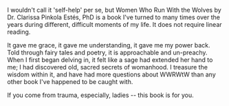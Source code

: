  I wouldn't call it 'self-help' per se, but Women Who Run With the Wolves by Dr. Clarissa Pinkola Estés, PhD is a book I've turned to many times over the years during different, difficult moments of my life. It does not require linear reading.

It gave me grace, it gave me understanding, it gave me my power back. Told through fairy tales and poetry, it is approachable and un-preachy. When I first began delving in, it felt like a sage had extended her hand to me; I had discovered old, sacred secrets of womanhood. I treasure the wisdom within it, and have had more questions about WWRWtW than any other book I've happened to be caught with. 

If you come from trauma, especially, ladies -- this book is for you.  